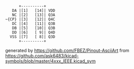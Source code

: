 

	      +----------+
	   DA |[1]   [14]| VDD
	   NC |[2]   [13]| Q3A
	~{CP} |[3]   [12]| Q4C
	   DC |[4]   [11]| Q3B
	   DB |[5]   [10]| Q3B
	   DD |[6]   [ 9]| Q4D
	  VSS |[7]   [ 8]| Q3D
	      +----------+


generated by https://github.com/FBEZ/Pinout-AsciiArt from https://github.com/ask6483/kicad-symbols/blob/master/4xxx_IEEE.kicad_sym